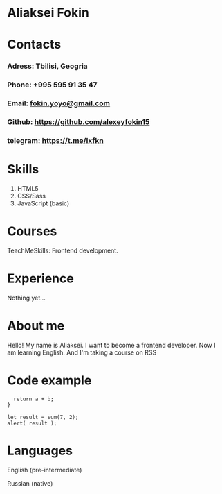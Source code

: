 # Aliaksei Fokin

# **Contacts**

### **Adress**: Tbilisi, Geogria

### **Phone**: +995 595 91 35 47

### **Email**: fokin.yoyo@gmail.com

### **Github**: https://github.com/alexeyfokin15

### **telegram**: https://t.me/lxfkn

# **Skills**

1. HTML5
2. CSS/Sass
3. JavaScript (basic)

# **Courses**

TeachMeSkills: Frontend development.

# **Experience**

Nothing yet…

# **About me**
Hello! My name is Aliaksei. 
I want to become a frontend developer. 
Now I am learning English.
And I'm taking a course on RSS


# **Code example**
```function sum(a, b) {
  return a + b;
}

let result = sum(7, 2);
alert( result );
```

# **Languages**

 English (pre-intermediate)

 Russian (native)
